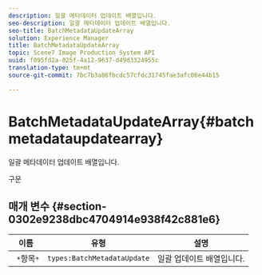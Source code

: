 ```yaml
---
description: 일괄 메타데이터 업데이트 배열입니다.
seo-description: 일괄 메타데이터 업데이트 배열입니다.
seo-title: BatchMetadataUpdateArray
solution: Experience Manager
title: BatchMetadataUpdateArray
topic: Scene7 Image Production System API
uuid: f095fd2a-025f-4a12-9637-d49d3324955c
translation-type: tm+mt
source-git-commit: 7bc7b3a86fbcdc57cfdc31745fae3afc06e44b15

---
```



# BatchMetadataUpdateArray{#batchmetadataupdatearray}

일괄 메타데이터 업데이트 배열입니다.

구문

## 매개 변수 {#section-0302e9238dbc4704914e938f42c881e6}

| 이름 | 유형 | 설명 |
|---|---|---|
| ` *`항목`*` | `types:BatchMetadataUpdate` | 일괄 업데이트 배열입니다. |

